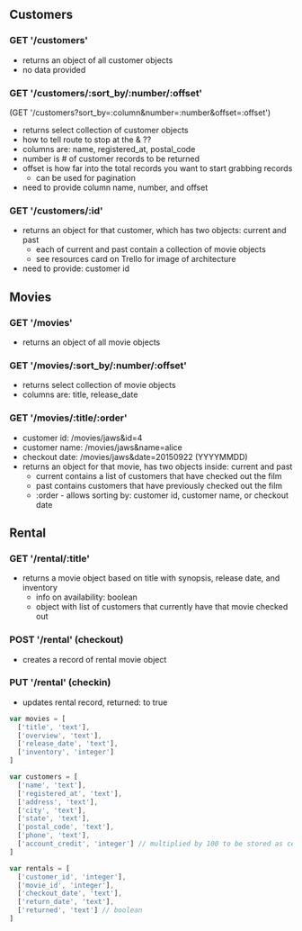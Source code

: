 Customers
---------

### GET '/customers'
- returns an object of all customer objects
- no data provided


### GET '/customers/:sort_by/:number/:offset'
(GET '/customers?sort_by=:column&number=:number&offset=:offset')

- returns select collection of customer objects
- how to tell route to stop at the & ??
- columns are: name, registered_at, postal_code
- number is # of customer records to be returned
- offset is how far into the total records you want to start grabbing records
  - can be used for pagination
- need to provide column name, number, and offset

### GET '/customers/:id'
- returns an object for that customer, which has two objects: current and past
  - each of current and past contain a collection of movie objects
  - see resources card on Trello for image of architecture
- need to provide: customer id


Movies
------
### GET '/movies'
- returns an object of all movie objects

### GET '/movies/:sort_by/:number/:offset'
- returns select collection of movie objects
- columns are: title, release_date

### GET '/movies/:title/:order'
- customer id: /movies/jaws&id=4
- customer name: /movies/jaws&name=alice
- checkout date: /movies/jaws&date=20150922 (YYYYMMDD)
- returns an object for that movie, has two objects inside: current and past
  - current contains a list of customers that have checked out the film
  - past contains customers that have previously checked out the film
  - :order - allows sorting by: customer id, customer name, or checkout date

Rental
------

### GET '/rental/:title'
- returns a movie object based on title with synopsis, release date, and inventory
  - info on availability: boolean
  - object with list of customers that currently have that movie checked out

### POST '/rental' (checkout)
- creates a record of rental movie object

### PUT '/rental' (checkin)
- updates rental record, returned: to true

```javascript
var movies = [
  ['title', 'text'],
  ['overview', 'text'],
  ['release_date', 'text'],
  ['inventory', 'integer']
]

var customers = [
  ['name', 'text'],
  ['registered_at', 'text'],
  ['address', 'text'],
  ['city', 'text'],
  ['state', 'text'],
  ['postal_code', 'text'],
  ['phone', 'text'],
  ['account_credit', 'integer'] // multiplied by 100 to be stored as cents
]

var rentals = [
  ['customer_id', 'integer'],
  ['movie_id', 'integer'],
  ['checkout_date', 'text'],
  ['return_date', 'text'],
  ['returned', 'text'] // boolean
]
```

